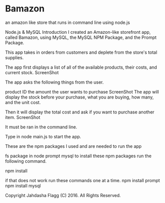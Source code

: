 # Bamazon

an amazon like store that runs in command line using  node.js

Node.js & MySQL
Introduction
I created an Amazon-like storefront app, called Bamazon, using MySQL, the MySQL NPM Package, and the Prompt Package.

This app takes in orders from customers and deplete from the store's total supplies.

The app first displays a list of all of the available products, their costs, and current stock. ScreenShot

The app asks the following things from the user.

product ID
the amount the user wants to purchase ScreenShot
The app will display the stock before your purchase, what you are buying, how many, and the unit cost.

Then it will display the total cost and ask if you want to purchase another item. ScreenShot

It must be ran in the command line.

Type in node main.js to start the app.

These are the npm packages I used and are needed to run the app

fs package in node
prompt
mysql
to install these npm packages run the following command.

npm install 

if that does not work run these commands one at a time.
npm install prompt
npm install mysql

Copyright
Jahdasha Flagg (C) 2016. All Rights Reserved.
